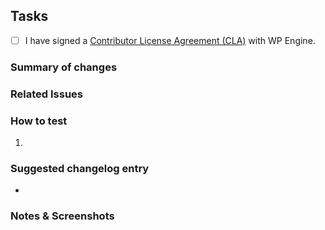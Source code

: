 ## Tasks

- [ ] I have signed a [Contributor License Agreement (CLA)](https://github.com/studiopress/pattern-manager/wiki/For-Developers#contributor-license-agreement-cla) with WP Engine.

### Summary of changes
<!-- A short but detailed summary of the changes. -->

### Related Issues
<!-- Fixes #xxx. -->
<!-- See #xxx. -->

### How to test
<!-- Detailed steps to test this PR. -->
1. 

### Suggested changelog entry
<!-- A short description for the changelog. -->
- 

### Notes & Screenshots
<!-- Additional information for reviewers. -->
